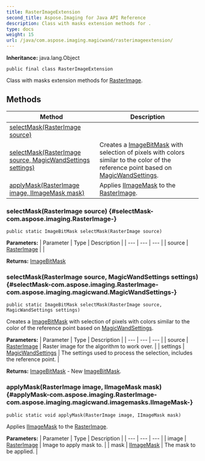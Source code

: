 ```yaml
---
title: RasterImageExtension
second_title: Aspose.Imaging for Java API Reference
description: Class with masks extension methods for .
type: docs
weight: 15
url: /java/com.aspose.imaging.magicwand/rasterimageextension/
---
```

**Inheritance:**
java.lang.Object
```
public final class RasterImageExtension
```

Class with masks extension methods for [RasterImage](../../com.aspose.imaging/rasterimage).
## Methods

| Method | Description |
| --- | --- |
| [selectMask(RasterImage source)](#selectMask-com.aspose.imaging.RasterImage-) |  |
| [selectMask(RasterImage source, MagicWandSettings settings)](#selectMask-com.aspose.imaging.RasterImage-com.aspose.imaging.magicwand.MagicWandSettings-) | Creates a [ImageBitMask](../../com.aspose.imaging.magicwand.imagemasks/imagebitmask) with selection of pixels with colors similar to the color of the reference point based on [MagicWandSettings](../../com.aspose.imaging.magicwand/magicwandsettings). |
| [applyMask(RasterImage image, IImageMask mask)](#applyMask-com.aspose.imaging.RasterImage-com.aspose.imaging.magicwand.imagemasks.IImageMask-) | Applies [IImageMask](../../com.aspose.imaging.magicwand.imagemasks/iimagemask) to the [RasterImage](../../com.aspose.imaging/rasterimage). |
### selectMask(RasterImage source) {#selectMask-com.aspose.imaging.RasterImage-}
```
public static ImageBitMask selectMask(RasterImage source)
```




**Parameters:**
| Parameter | Type | Description |
| --- | --- | --- |
| source | [RasterImage](../../com.aspose.imaging/rasterimage) |  |

**Returns:**
[ImageBitMask](../../com.aspose.imaging.magicwand.imagemasks/imagebitmask)
### selectMask(RasterImage source, MagicWandSettings settings) {#selectMask-com.aspose.imaging.RasterImage-com.aspose.imaging.magicwand.MagicWandSettings-}
```
public static ImageBitMask selectMask(RasterImage source, MagicWandSettings settings)
```


Creates a [ImageBitMask](../../com.aspose.imaging.magicwand.imagemasks/imagebitmask) with selection of pixels with colors similar to the color of the reference point based on [MagicWandSettings](../../com.aspose.imaging.magicwand/magicwandsettings).

**Parameters:**
| Parameter | Type | Description |
| --- | --- | --- |
| source | [RasterImage](../../com.aspose.imaging/rasterimage) | Raster image for the algorithm to work over. |
| settings | [MagicWandSettings](../../com.aspose.imaging.magicwand/magicwandsettings) | The settings used to process the selection, includes the reference point. |

**Returns:**
[ImageBitMask](../../com.aspose.imaging.magicwand.imagemasks/imagebitmask) - New [ImageBitMask](../../com.aspose.imaging.magicwand.imagemasks/imagebitmask).
### applyMask(RasterImage image, IImageMask mask) {#applyMask-com.aspose.imaging.RasterImage-com.aspose.imaging.magicwand.imagemasks.IImageMask-}
```
public static void applyMask(RasterImage image, IImageMask mask)
```


Applies [IImageMask](../../com.aspose.imaging.magicwand.imagemasks/iimagemask) to the [RasterImage](../../com.aspose.imaging/rasterimage).

**Parameters:**
| Parameter | Type | Description |
| --- | --- | --- |
| image | [RasterImage](../../com.aspose.imaging/rasterimage) | Image to apply mask to. |
| mask | [IImageMask](../../com.aspose.imaging.magicwand.imagemasks/iimagemask) | The mask to be applied. |

